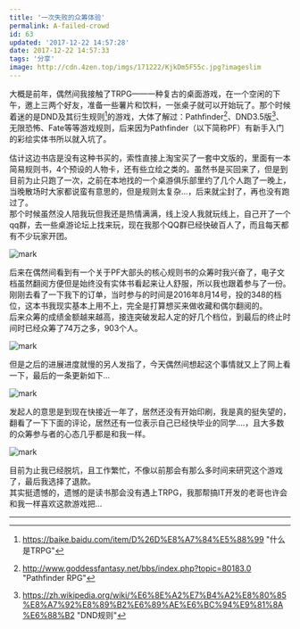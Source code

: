 ```yaml
---
title: '一次失败的众筹体验'
permalink: A-failed-crowd
id: 63
updated: '2017-12-22 14:57:28'
date: 2017-12-22 14:57:33
tags: '分享'
image: http://cdn.4zen.top/imgs/171222/KjkDm5F55c.jpg?imageslim
---
```


大概是前年，偶然间我接触了TRPG——一种复古的桌面游戏，在一个空闲的下午，邀上三两个好友，准备一些薯片和饮料，一张桌子就可以开始玩了。那个时候着迷的是DND及其衍生规则[^1]的游戏，大体了解过：Pathfinder[^3]、DND3.5版[^2]、无限恐怖、Fate等等游戏规则，后来因为Pathfinder（以下简称PF）有新手入门的彩绘实体书所以就入坑了。

估计这边书店是没有这种书买的，索性直接上淘宝买了一套中文版的，里面有一本简易规则书，4个预设的人物卡，还有些立绘之类的。虽然书是买回来了，但是到目前为止只跑了一次，之前在本地找的一个桌游俱乐部里约了几个人跑了一晚上，当晚散场时大家都说蛮有意思的，但是规则太复杂...，后来就尘封了，再也没有跑过了。  
那个时候虽然没人陪我玩但我还是热情满满，线上没人我就玩线上，自己开了一个qq群，去一些桌游论坛上找来玩，现在我那个QQ群已经快破百人了，而且每天都有不少玩家开团。

![mark](http://cdn.4zen.top/imgs/171222/iil9IlFa76.jpg?imageslim)

后来在偶然间看到有一个关于PF大部头的核心规则书的众筹时我兴奋了，电子文档虽然翻阅方便但是始终没有实体书看起来让人舒服，所以我也跟着参与了一份。刚刚去看了一下我下的订单，当时参与的时间是2016年8月14号，投的348的档位，这本书我现实基本上用不上，完全是打算想买来做收藏和偶尔翻阅的。  
后来众筹的成绩金额越来越高，接连突破发起人定的好几个档位，到最后的终止时间时已经众筹了74万之多，903个人。

![mark](http://cdn.4zen.top/imgs/171222/796gCEi966.jpg?imageslim)

但是之后的进展进度就慢的另人发指了，今天偶然间想起这个事情就又上了网上看一下，最后的一条更新如下...

![mark](http://cdn.4zen.top/imgs/171222/03hEl6f3Gf.png?imageslim)

发起人的意思是到现在快接近一年了，居然还没有开始印刷，我是真的挺失望的，翻看了一下下面的评论，居然还有一位表示自己已经快毕业的同学....，且大多数的众筹参与者的心态几乎都是和我一样。

![mark](http://cdn.4zen.top/imgs/171222/LdD1hEhB6A.png?imageslim)

目前为止我已经脱坑，且工作繁忙，不像以前那会有那么多时间来研究这个游戏了，最后我选择了退款。   
其实挺遗憾的，遗憾的是读书那会没有遇上TRPG，我那帮搞IT开发的老哥也许会和我一样喜欢这款游戏把...

---
[^1]: https://baike.baidu.com/item/D%26D%E8%A7%84%E5%88%99 "什么是TRPG"
[^2]: https://zh.wikipedia.org/wiki/%E6%8E%A2%E7%B4%A2%E8%80%85%E8%A7%92%E8%89%B2%E6%89%AE%E6%BC%94%E9%81%8A%E6%88%B2 "DND规则"
[^3]: http://www.goddessfantasy.net/bbs/index.php?topic=80183.0 "Pathfinder RPG"
